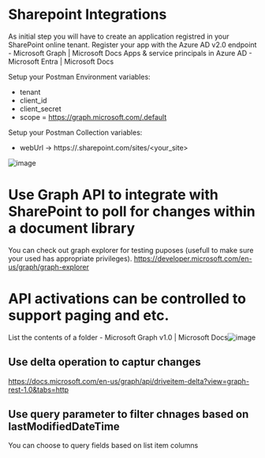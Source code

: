 # Sharepoint Integrations

As initial step you will have to create an application registred in your SharePoint online tenant.
Register your app with the Azure AD v2.0 endpoint - Microsoft Graph | Microsoft Docs
Apps & service principals in Azure AD - Microsoft Entra | Microsoft Docs

Setup your Postman Environment variables:
* tenant
* client_id
* client_secret
* scope = https://graph.microsoft.com/.default

Setup your Postman Collection variables:
* webUrl -> https://<host>.sharepoint.com/sites/<your_site>

![image](https://user-images.githubusercontent.com/102023453/181501060-4ffd7341-a856-469c-ae7d-961980ac07c2.png)

# Use Graph API to integrate with SharePoint to poll for changes within a document library
You can check out graph explorer for testing puposes (usefull to make sure your used has appropriate privileges).
https://developer.microsoft.com/en-us/graph/graph-explorer
  
# API activations can be controlled to support paging and etc.
List the contents of a folder - Microsoft Graph v1.0 | Microsoft Docs![image](https://user-images.githubusercontent.com/102023453/181495331-ad1dc76e-a2b4-4d75-b75a-4f7a67d3af5d.png)

## Use delta operation to captur changes
https://docs.microsoft.com/en-us/graph/api/driveitem-delta?view=graph-rest-1.0&tabs=http


## Use query parameter to filter chnages based on lastModifiedDateTime
You can choose to query fields based on list item columns



